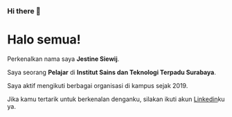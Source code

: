 ### Hi there 👋

# Halo semua! 

Perkenalkan nama saya **Jestine Siewij**.

Saya seorang **Pelajar** di **Institut Sains dan Teknologi Terpadu Surabaya**.

Saya aktif mengikuti berbagai organisasi di kampus sejak 2019.

Jika kamu tertarik untuk berkenalan denganku, silakan ikuti akun [Linkedin](https://www.linkedin.com/in/jestine-siewij-a1a2091ab/)ku ya.

<!--
**jestinesiewij/jestinesiewij** is a ✨ _special_ ✨ repository because its `README.md` (this file) appears on your GitHub profile.

Here are some ideas to get you started:

- 🔭 I’m currently working on ...
- 🌱 I’m currently learning ...
- 👯 I’m looking to collaborate on ...
- 🤔 I’m looking for help with ...
- 💬 Ask me about ...
- 📫 How to reach me: ...
- 😄 Pronouns: ...
- ⚡ Fun fact: ...
-->
